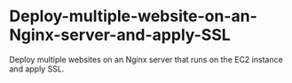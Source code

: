 # Deploy-multiple-website-on-an-Nginx-server-and-apply-SSL
Deploy multiple websites on an Nginx server that runs on the EC2 instance and apply SSL.
